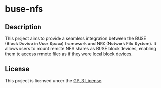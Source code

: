 # buse-nfs

## Description

This project aims to provide a seamless integration between the BUSE (Block Device in User Space) framework and NFS (Network File System). It allows users to mount remote NFS shares as BUSE block devices, enabling them to access remote files as if they were local block devices.

## License

This project is licensed under the [GPL3 License](LICENSE).
